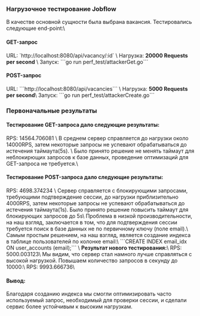 <h3>Нагрузочное тестирование Jobflow</h3>
В качестве основной сущности была выбрана вакансия. Тестировались следующие end-point:\
<h4>GET-запрос</h4>
URL: `http://localhost:8080/api/vacancy/:id` \
Нагрузка: <b>20000 Requests per second</b> \
Запуск: ```go run perf_test/attackerGet.go```

<h4>POST-запрос</h4>
URL: ```http://localhost:8080/api/vacancies``` \
Нагрузка: <b>5000 Requests per second</b>\
Запуск: ```go run perf_test/attackerCreate.go```

<h3>Первоначальные результаты</h3>
<h4>Тестирование GET-запроса дало следующие результаты:</h4> 
RPS: 14564.706081 \
В среднем сервер справляется до нагрузки около 14000RPS, затем некоторые запросы не успевают обрабатываться до истечения таймаута(5s). \
Было принято решение не менять таймаут для неблокирющих запросов к базе данных, проведение оптимизаций для GET-запроса не требуется.\
<h4>Тестирование POST-запроса дало следующие результаты:</h4>
RPS: 4698.374234 \
Сервер справляется с блокирующими запросами, требующими подтверждение сессии, до нагрузки приблизительно 4000RPS, затем некоторые запросы не успевают обрабатываться до истечения таймаута(1s). Было принято решение повысить таймаут для блокирующих запросов до 5s\
Проблема в низкой производительности, на наш взгляд, заключается в том, что для подтверждения сессии требуется поиск в базе данных не по первичному ключу (поле email).\
Самым простым решением, на наш взгляд, является создание индекса в таблице пользователей по колонке email:\
```CREATE INDEX email_idx ON user_accounts (email);```
\
<b>Результат нового тестирования:</b>\
RPS: 5000.003123\
Мы видим, что сервер стал намного лучше справляться с высокой нагрузкой. Повышаем количество запросов в секунду до 10000:\
RPS: 9993.666736\
<h4>Вывод:</h4>
Благодаря созданию индекса мы смогли оптимизировать часто используемый запрос, необходимый для проверки сессии, и сделали сервис более устойчивым к высоким нагрузкам.
